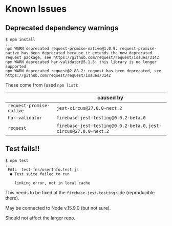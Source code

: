 # Known Issues

## Deprecated dependency warnings

```
$ npm install
...
npm WARN deprecated request-promise-native@1.0.9: request-promise-native has been deprecated because it extends the now deprecated request package, see https://github.com/request/request/issues/3142
npm WARN deprecated har-validator@5.1.5: this library is no longer supported
npm WARN deprecated request@2.88.2: request has been deprecated, see https://github.com/request/request/issues/3142
```

These come from (used `npm list`):

||caused by|
|---|---|
|`request-promise-native`|`jest-circus@27.0.0-next.2`|
|`har-validator`|`firebase-jest-testing@0.0.2-beta.0`|
|`request`|`firebase-jest-testing@0.0.2-beta.0`, `jest-circus@27.0.0-next.2`|

## Test fails!!

```
$ npm test
...
 FAIL  test-fns/userInfo.test.js
  ● Test suite failed to run

    linking error, not in local cache
```

This needs to be fixed at the `firebase-jest-testing` side (reproducible there).

May be connected to Node v.15.9.0 (but not sure).

Should not affect the larger repo.
